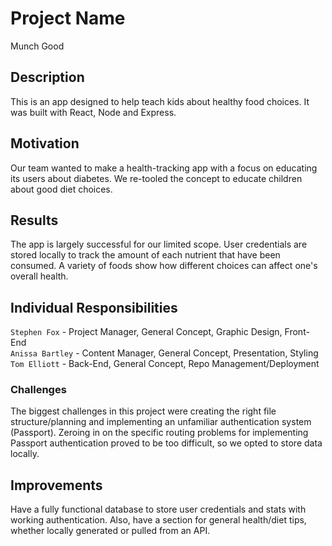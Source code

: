 # Project Name
Munch Good

## Description
This is an app designed to help teach kids about healthy food choices. It was built with React, Node and Express.

## Motivation
Our team wanted to make a health-tracking app with a focus on educating its users about diabetes. We re-tooled the concept to educate children about good diet choices.

## Results
The app is largely successful for our limited scope. User credentials are stored locally to track the amount of each nutrient that have been consumed. A variety of foods show how different choices can affect one's overall health.

## Individual Responsibilities
`Stephen Fox` - Project Manager, General Concept, Graphic Design, Front-End<br />
`Anissa Bartley` - Content Manager, General Concept, Presentation, Styling<br />
`Tom Elliott` - Back-End, General Concept, Repo Management/Deployment

### Challenges
The biggest challenges in this project were creating the right file structure/planning and implementing an unfamiliar authentication system (Passport). Zeroing in on the specific routing problems for implementing Passport authentication proved to be too difficult, so we opted to store data locally.

## Improvements
Have a fully functional database to store user credentials and stats with working authentication. Also, have a section for general health/diet tips, whether locally generated or pulled from an API.
